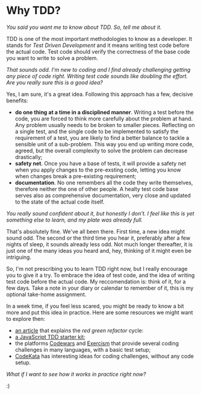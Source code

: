# Why TDD?

_You said you want me to know about TDD. So, tell me about it._

TDD is one of the most important methodologies to know as a developer. It stands for _Test Driven Development_ and it means writing test code before the actual code. Test code should verify the correctness of the base code you want to write to solve a problem.

_That sounds odd. I'm new to coding and I find already challenging getting any piece of code right. Writing test code sounds like doubling the effort. Are you really sure this is a good idea?_

Yes, I am sure, it's a great idea. Following this approach has a few, decisive benefits:

- **do one thing at a time in a disciplined manner**. Writing a test before the code, you are forced to think more carefully about the problem at hand. Any problem usually needs to be broken to smaller pieces. Reflecting on a single test, and the single code to be implemented to satisfy the requirement of a test, you are likely to find a better balance to tackle a sensible unit of a sub-problem. This way you end up writing more code, agreed, but the overall complexity to solve the problem can decrease drastically;
- **safety net**. Once you have a base of tests, it will provide a safety net when you apply changes to the pre-exsting code, letting you know when changes break a pre-existing requirement;
- **documentation**. No one remembers all the code they write themselves, therefore neither the one of other people. A healty test code base serves also as comprehensive documentation, very close and updated to the state of the actual code itself.

_You really sound confident about it, but honestly I don't. I feel like this is yet something else to learn, and my plate was already full._

That's absolutely fine. We've all been there. First time, a new idea might sound odd. The second or the third time you hear it, preferably after a few nights of sleep, it sounds already less odd. Not much longer thereafter, it is just one of the many ideas you heard and, hey, thinking of it might even be intriguing.

So, I'm not prescribing you to learn TDD right now, but I really encourage you to give it a try. To embrace the idea of test code, and the idea of writing test code before the actual code. My reccomendation is: think of it, for a few days. Take a note in your diary or calendar to remember of it, this is my optional take-home assignment.

In a week time, if you feel less scared, you might be ready to know a bit more and put this idea in practice. Here are some resources we might want to explore then:

- [an article](https://www.codecademy.com/article/tdd-red-green-refactor) that explains the _red green refactor_ cycle:
- [a JavaScript TDD starter kit](https://github.com/CodingBlackFemales/tdd-js-starter);
- the platforms [Codewars](https://www.codewars.com) and [Exercism](https://exercism.org) that provide several coding challenges in many languages, with a basic test setup;
- [CodeKata](http://codekata.com) has interesting ideas for coding challenges, without any code setup.

_What if I want to see how it works in practice right now?_

:)
